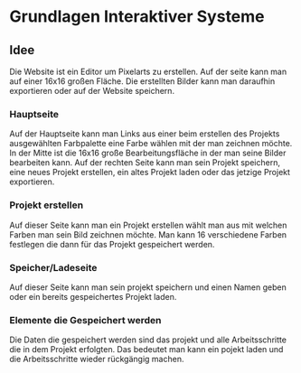 # Grundlagen Interaktiver Systeme

## Idee
Die Website ist ein Editor um Pixelarts zu erstellen. Auf der seite kann man auf einer 16x16 großen Fläche. Die erstellten Bilder kann man daraufhin exportieren oder auf der Website speichern. 
### Hauptseite
Auf der Hauptseite kann man Links aus einer beim erstellen des Projekts ausgewählten Farbpalette eine Farbe wählen mit der man zeichnen möchte. In der Mitte ist die 16x16 große Bearbeitungsfläche in der man seine Bilder bearbeiten kann. Auf der rechten Seite kann man sein Projekt speichern, eine neues Projekt erstellen, ein altes Projekt laden oder das jetzige Projekt exportieren. 
### Projekt erstellen
Auf dieser Seite kann man ein Projekt erstellen wählt man aus mit welchen Farben man sein Bild zeichnen möchte. Man kann 16 verschiedene Farben festlegen die dann für das Projekt gespeichert werden.
### Speicher/Ladeseite
Auf dieser Seite kann man sein projekt speichern und einen Namen geben oder ein bereits gespeichertes Projekt laden. 
### Elemente die Gespeichert werden
Die Daten die gespeichert werden sind das projekt und alle Arbeitsschritte die in dem Projekt erfolgten. Das bedeutet man kann ein pojekt laden und die Arbeitsschritte wieder rückgängig machen.


